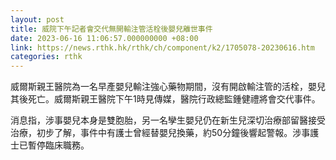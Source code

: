 ```yaml
---
layout: post
title: 威院下午記者會交代無開輸注管活栓後嬰兒離世事件
date: 2023-06-16 11:06:57.000000000 +08:00
link: https://news.rthk.hk/rthk/ch/component/k2/1705078-20230616.htm
categories: rthk
---
```


威爾斯親王醫院為一名早產嬰兒輸注強心藥物期間，沒有開啟輸注管的活栓，嬰兒其後死亡。威爾斯親王醫院下午1時見傳媒，醫院行政總監鍾健禮將會交代事件。

消息指，涉事嬰兒本身是雙胞胎，另一名孿生嬰兒仍在新生兒深切治療部留醫接受治療，初步了解，事件中有護士曾經替嬰兒換藥，約50分鐘後響起警報。涉事護士已暫停臨床職務。
